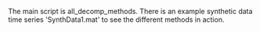 The main script is all_decomp_methods. There is an example synthetic data time series 'SynthData1.mat' to see the different methods in action.
